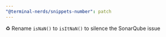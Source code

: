 ```yaml
---
"@terminal-nerds/snippets-number": patch
---
```


♻ Rename `isNaN()` to `isItNaN()` to silence the SonarQube issue
